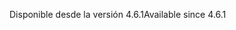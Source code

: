 <span data-ttu-id="41d22-101">Disponible desde la versión 4.6.1</span><span class="sxs-lookup"><span data-stu-id="41d22-101">Available since 4.6.1</span></span>